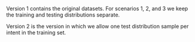 Version 1 contains the original datasets. For scenarios 1, 2, and 3 we keep the training 
and testing distributions separate.

Version 2 is the version in which we allow one test distribution sample per intent in the 
training set.